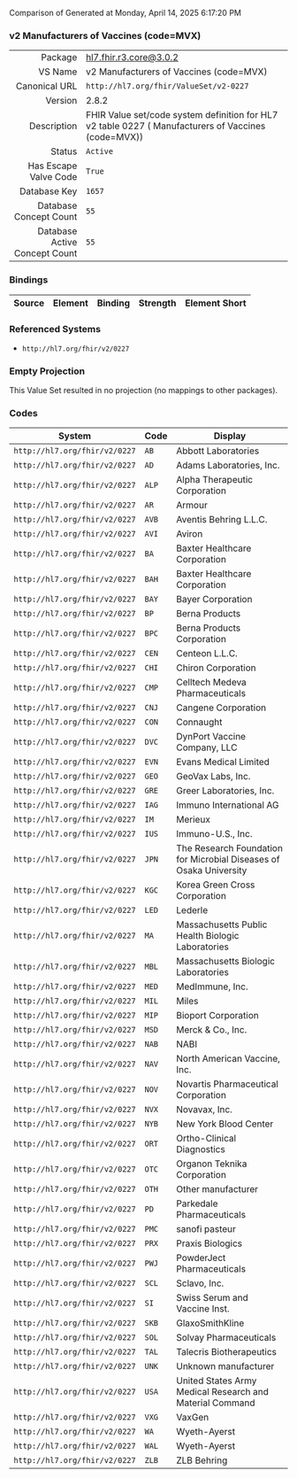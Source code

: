 Comparison of 
Generated at Monday, April 14, 2025 6:17:20 PM

### v2 Manufacturers of Vaccines (code=MVX)

|      |     |
| ---: | --- |
| Package | hl7.fhir.r3.core@3.0.2 |
| VS Name | v2 Manufacturers of Vaccines (code=MVX) |
| Canonical URL | `http://hl7.org/fhir/ValueSet/v2-0227` |
| Version | 2.8.2 |
| Description | FHIR Value set/code system definition for HL7 v2 table 0227 ( Manufacturers of Vaccines (code=MVX)) |
| Status | `Active` |
| Has Escape Valve Code | `True` |
| Database Key | `1657` |
| Database Concept Count | `55` |
| Database Active Concept Count | `55` |
### Bindings

| Source | Element | Binding | Strength | Element Short |
| ------ | ------- | ------- | -------- | ------------- |

### Referenced Systems

* `http://hl7.org/fhir/v2/0227`
### Empty Projection

This Value Set resulted in no projection (no mappings to other packages).

### Codes

| System | Code | Display |
| ------ | ---- | ------- |
| `http://hl7.org/fhir/v2/0227` | `AB` | Abbott Laboratories |
| `http://hl7.org/fhir/v2/0227` | `AD` | Adams Laboratories, Inc. |
| `http://hl7.org/fhir/v2/0227` | `ALP` | Alpha Therapeutic Corporation |
| `http://hl7.org/fhir/v2/0227` | `AR` | Armour |
| `http://hl7.org/fhir/v2/0227` | `AVB` | Aventis Behring L.L.C. |
| `http://hl7.org/fhir/v2/0227` | `AVI` | Aviron |
| `http://hl7.org/fhir/v2/0227` | `BA` | Baxter Healthcare Corporation |
| `http://hl7.org/fhir/v2/0227` | `BAH` | Baxter Healthcare Corporation |
| `http://hl7.org/fhir/v2/0227` | `BAY` | Bayer Corporation |
| `http://hl7.org/fhir/v2/0227` | `BP` | Berna Products |
| `http://hl7.org/fhir/v2/0227` | `BPC` | Berna Products Corporation |
| `http://hl7.org/fhir/v2/0227` | `CEN` | Centeon L.L.C. |
| `http://hl7.org/fhir/v2/0227` | `CHI` | Chiron Corporation |
| `http://hl7.org/fhir/v2/0227` | `CMP` | Celltech Medeva Pharmaceuticals |
| `http://hl7.org/fhir/v2/0227` | `CNJ` | Cangene Corporation |
| `http://hl7.org/fhir/v2/0227` | `CON` | Connaught |
| `http://hl7.org/fhir/v2/0227` | `DVC` | DynPort Vaccine Company, LLC |
| `http://hl7.org/fhir/v2/0227` | `EVN` | Evans Medical Limited |
| `http://hl7.org/fhir/v2/0227` | `GEO` | GeoVax Labs, Inc. |
| `http://hl7.org/fhir/v2/0227` | `GRE` | Greer Laboratories, Inc. |
| `http://hl7.org/fhir/v2/0227` | `IAG` | Immuno International AG |
| `http://hl7.org/fhir/v2/0227` | `IM` | Merieux |
| `http://hl7.org/fhir/v2/0227` | `IUS` | Immuno-U.S., Inc. |
| `http://hl7.org/fhir/v2/0227` | `JPN` | The Research Foundation for Microbial Diseases of Osaka University |
| `http://hl7.org/fhir/v2/0227` | `KGC` | Korea Green Cross Corporation |
| `http://hl7.org/fhir/v2/0227` | `LED` | Lederle |
| `http://hl7.org/fhir/v2/0227` | `MA` | Massachusetts Public Health Biologic Laboratories |
| `http://hl7.org/fhir/v2/0227` | `MBL` | Massachusetts Biologic Laboratories |
| `http://hl7.org/fhir/v2/0227` | `MED` | MedImmune, Inc. |
| `http://hl7.org/fhir/v2/0227` | `MIL` | Miles |
| `http://hl7.org/fhir/v2/0227` | `MIP` | Bioport Corporation |
| `http://hl7.org/fhir/v2/0227` | `MSD` | Merck & Co., Inc. |
| `http://hl7.org/fhir/v2/0227` | `NAB` | NABI |
| `http://hl7.org/fhir/v2/0227` | `NAV` | North American Vaccine, Inc. |
| `http://hl7.org/fhir/v2/0227` | `NOV` | Novartis Pharmaceutical Corporation |
| `http://hl7.org/fhir/v2/0227` | `NVX` | Novavax, Inc. |
| `http://hl7.org/fhir/v2/0227` | `NYB` | New York Blood Center |
| `http://hl7.org/fhir/v2/0227` | `ORT` | Ortho-Clinical Diagnostics |
| `http://hl7.org/fhir/v2/0227` | `OTC` | Organon Teknika Corporation |
| `http://hl7.org/fhir/v2/0227` | `OTH` | Other manufacturer |
| `http://hl7.org/fhir/v2/0227` | `PD` | Parkedale Pharmaceuticals |
| `http://hl7.org/fhir/v2/0227` | `PMC` | sanofi pasteur |
| `http://hl7.org/fhir/v2/0227` | `PRX` | Praxis Biologics |
| `http://hl7.org/fhir/v2/0227` | `PWJ` | PowderJect Pharmaceuticals |
| `http://hl7.org/fhir/v2/0227` | `SCL` | Sclavo, Inc. |
| `http://hl7.org/fhir/v2/0227` | `SI` | Swiss Serum and Vaccine Inst. |
| `http://hl7.org/fhir/v2/0227` | `SKB` | GlaxoSmithKline |
| `http://hl7.org/fhir/v2/0227` | `SOL` | Solvay Pharmaceuticals |
| `http://hl7.org/fhir/v2/0227` | `TAL` | Talecris Biotherapeutics |
| `http://hl7.org/fhir/v2/0227` | `UNK` | Unknown manufacturer |
| `http://hl7.org/fhir/v2/0227` | `USA` | United States Army Medical Research and Material Command |
| `http://hl7.org/fhir/v2/0227` | `VXG` | VaxGen |
| `http://hl7.org/fhir/v2/0227` | `WA` | Wyeth-Ayerst |
| `http://hl7.org/fhir/v2/0227` | `WAL` | Wyeth-Ayerst |
| `http://hl7.org/fhir/v2/0227` | `ZLB` | ZLB Behring |
